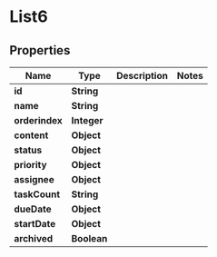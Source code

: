 

# List6


## Properties

| Name | Type | Description | Notes |
|------------ | ------------- | ------------- | -------------|
|**id** | **String** |  |  |
|**name** | **String** |  |  |
|**orderindex** | **Integer** |  |  |
|**content** | **Object** |  |  |
|**status** | **Object** |  |  |
|**priority** | **Object** |  |  |
|**assignee** | **Object** |  |  |
|**taskCount** | **String** |  |  |
|**dueDate** | **Object** |  |  |
|**startDate** | **Object** |  |  |
|**archived** | **Boolean** |  |  |



